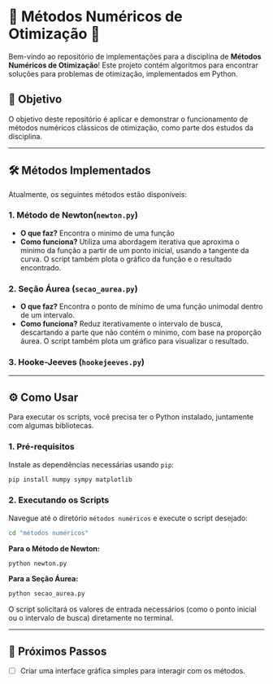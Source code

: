 # 🚀 Métodos Numéricos de Otimização 🚀

Bem-vindo ao repositório de implementações para a disciplina de **Métodos Numéricos de Otimização**! Este projeto contém algoritmos para encontrar soluções para problemas de otimização, implementados em Python.

## 🎯 Objetivo

O objetivo deste repositório é aplicar e demonstrar o funcionamento de métodos numéricos clássicos de otimização, como parte dos estudos da disciplina.

---

## 🛠️ Métodos Implementados

Atualmente, os seguintes métodos estão disponíveis:

### 1. Método de Newton(`newton.py`)

- **O que faz?** Encontra o minimo de uma função
- **Como funciona?** Utiliza uma abordagem iterativa que aproxima o minimo da função a partir de um ponto inicial, usando a tangente da curva. O script também plota o gráfico da função e o resultado encontrado.

### 2. Seção Áurea (`secao_aurea.py`)

- **O que faz?** Encontra o ponto de mínimo de uma função unimodal dentro de um intervalo.
- **Como funciona?** Reduz iterativamente o intervalo de busca, descartando a parte que não contém o mínimo, com base na proporção áurea. O script também plota um gráfico para visualizar o resultado.

### 3. Hooke-Jeeves (`hookejeeves.py`)

---

## ⚙️ Como Usar

Para executar os scripts, você precisa ter o Python instalado, juntamente com algumas bibliotecas.

### 1. Pré-requisitos

Instale as dependências necessárias usando `pip`:

```bash
pip install numpy sympy matplotlib
```

### 2. Executando os Scripts

Navegue até o diretório `métodos numéricos` e execute o script desejado:

```bash
cd "métodos numéricos"
```

**Para o Método de Newton:**

```bash
python newton.py
```

**Para a Seção Áurea:**

```bash
python secao_aurea.py
```

O script solicitará os valores de entrada necessários (como o ponto inicial ou o intervalo de busca) diretamente no terminal.

---

## 🔮 Próximos Passos

- [ ] Criar uma interface gráfica simples para interagir com os métodos.
